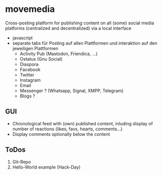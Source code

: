 # movemedia
Cross-posting platform for publishing content on all (some) social media platforms (centralized and decentralized) via a local interface

+ javascript
+ separate tabs für Posting auf allen Plattformen und interaktion auf den jeweiligen Plattformen
  + Activity Pub (Mastodon, Friendica, ...) 
  + Ostatus (Gnu Social)
  + Diaspora
  + Facebook
  + Twitter
  + Instagram
  + Email
  + Messenger ? (Whatsapp, Signal, XMPP, Telegram)
  + Blogs ?

## GUI

+ Chronological feed with (own) published content,  inluding display of number of reactions (likes, favs, hearts, comments...)
+ Display comments optionally below the content
## ToDos

1. Git-Repo
2. Hello-World example (Hack-Day)
